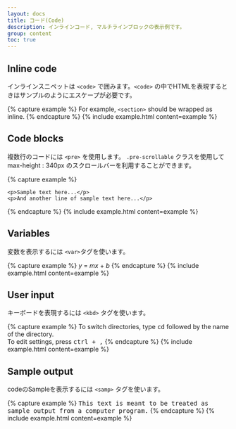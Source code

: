```yaml
---
layout: docs
title: コード(Code)
description: インラインコード, マルチラインブロックの表示例です。
group: content
toc: true
---
```


<!--
---
layout: docs
title: Code
description: Documentation and examples for displaying inline and multiline blocks of code with Bootstrap.
group: content
toc: true
---
-->

## Inline code
<!--Wrap inline snippets of code with `<code>`. Be sure to escape HTML angle brackets.-->
インラインスニペットは `<code>` で囲みます。`<code>` の中でHTMLを表現するときはサンプルのようにエスケープが必要です。

{% capture example %}
For example, <code>&lt;section&gt;</code> should be wrapped as inline.
{% endcapture %}
{% include example.html content=example %}

## Code blocks
<!--
Use `<pre>`s for multiple lines of code. Once again, be sure to escape any angle brackets in the code for proper rendering. You may optionally add the `.pre-scrollable` class, which will set a max-height of 340px and provide a y-axis scrollbar.
-->
複数行のコードには `<pre>` を使用します。
`.pre-scrollable` クラスを使用して max-height : 340px のスクロールバーを利用することができます。

{% capture example %}
<pre><code>&lt;p&gt;Sample text here...&lt;/p&gt;
&lt;p&gt;And another line of sample text here...&lt;/p&gt;
</code></pre>
{% endcapture %}
{% include example.html content=example %}

## Variables

<!-- For indicating variables use the `<var>` tag. -->
変数を表示するには `<var>`タグを使います。

{% capture example %}
<var>y</var> = <var>m</var><var>x</var> + <var>b</var>
{% endcapture %}
{% include example.html content=example %}

## User input

<!--Use the `<kbd>` to indicate input that is typically entered via keyboard.-->
キーボードを表現するには `<kbd>` タグを使います。

{% capture example %}
To switch directories, type <kbd>cd</kbd> followed by the name of the directory.<br>
To edit settings, press <kbd><kbd>ctrl</kbd> + <kbd>,</kbd></kbd>
{% endcapture %}
{% include example.html content=example %}

## Sample output
<!-- For indicating sample output from a program use the `<samp>` tag. -->
codeのSampleを表示するには `<samp>` タグを使います。


{% capture example %}
<samp>This text is meant to be treated as sample output from a computer program.</samp>
{% endcapture %}
{% include example.html content=example %}
